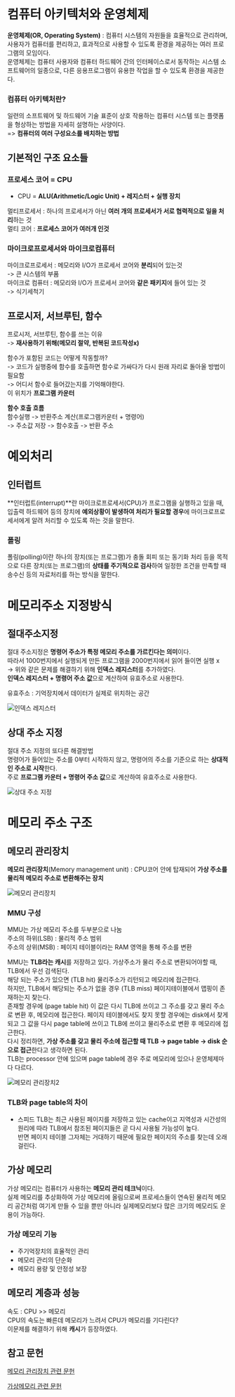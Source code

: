 # 컴퓨터 아키텍처와 운영체제
**운영체제(OR, Operating System)** : 컴퓨터 시스템의 자원들을 효율적으로 관리하며, 사용자가 컴퓨터를 편리하고, 효과적으로 사용할 수 있도록 환경을 제공하는 여러 프로그램의 모임이다.<br/>
 운영체제는 컴퓨터 사용자와 컴퓨터 하드웨어 간의 인터페이스로서 동작하는 시스템 소프트웨어의 일종으로, 다른 응용프로그램이 유용한 작업을 할 수 있도록 환경을 제공한다.

### 컴퓨터 아키텍처란?
일련의 소프트웨어 및 하드웨어 기술  표준이 상호 작용하는 컴퓨터 시스템 또는 플랫폼을 형상하는 방법을 자세히 설명하는 사양이다.<br/>
=> **컴퓨터의 여러 구성요소를 배치하는 방법**

## 기본적인 구조 요소들

### 프로세스 코어 = CPU
- CPU = **ALU(Arithmetic/Logic Unit) + 레지스터 + 실행 장치**

멀티프로세서 : 하나의 프로세서가 아닌 **여러 개의 프로세서가 서로 협력적으로 일을 처리**하는 것<br/>
멀티 코어  : **프로세스 코어가 여러개 인것**

### 마이크로프로세서와 마이크로컴퓨터
마이크로프로세서 : 메모리와 I/O가 프로세서 코어와 **분리**되어 있는것<br/>
-> 큰 시스템의 부품<br/>
마이크로 컴퓨터 : 메모리와 I/O가 프로세서 코어와 **같은 패키지**에 들어 있는 것<br/>
-> 식기세척기<br/>

## 프로시저, 서브루틴, 함수
프로시저, 서브루틴, 함수를 쓰는 이유 <br/>
-> **재사용하기 위해(메모리 절약, 반복된 코드작성x)**<br/>

함수가 포함된 코드는 어떻게 작동할까?<br/>
-> 코드가 실행중에 함수를 호출하면 함수로 가싸다가 다시 원래 자리로 돌아올 방법이 필요함<br/>
-> 어디서 함수로 들어갔는지를 기억해야한다.<br/>
이 위치가 **프로그램 카운터**<br/>

**함수 호출 흐름**<br/>
함수실행 -> 반환주소 계산(프로그램카운터 + 명령어)<br/> 
-> 주소값 저장 -> 함수호출 -> 반환 주소

# 예외처리

## 인터럽트
**인터럽트(interrupt)**란 마이크로프로세서(CPU)가 프로그램을 실행하고 있을 때, 입출력 하드웨어 등의 장치에 **예외상황이 발생하여 처리가 필요할 경우**에 마이크로프로세서에게 알려 처리할 수 있도록 하는 것을 말한다.

### 폴링
폴링(polling)이란 하나의 장치(또는 프로그램)가 충돌 회피 또는 동기화 처리 등을 목적으로 다른 장치(또는 프로그램)의 **상태를 주기적으로 검사**하여 일정한 조건을 만족할 때 송수신 등의 자료처리를 하는 방식을 말한다.

# 메모리주소 지정방식

## 절대주소지정
절대 주소지정은 **명령어 주소가 특정 메모리 주소를 가르킨다는 의미**이다.<br/> 
따라서 1000번지에서 실행되게 만든 프로그램을 2000번지에서 읽어 들이면 실행 x<br/> 
-> 위와 같은 문제를 해결하기 위해 **인덱스 레지스터**를 추가하였다.<br/>
**인덱스 레지스터 + 명령어 주소 값**으로 계산하여 유효주소로 사용한다.<br/> 

유효주소 : 기억장치에서 데이터가 실제로 위치하는 공간<br/> 

 ![인덱스 레지스터](asset/index_register.PNG)

## 상대 주소 지정
절대 주소 지정의 또다른 해결방법<br/> 
명령어가 들어있는 주소를 0부터 시작하지 않고, 명령어의 주소를 기준으로 하는 **상대적인 주소로 시작**한다.<br/> 
주로 **프로그램 카운터 + 명령어 주소 값**으로 계산하여 유효주소로 사용한다.<br/> 

 ![상대 주소 지정](asset/Relative_Address.PNG)


# 메모리 주소 구조

## 메모리 관리장치
**메모리 관리장치**(Memory management unit) : CPU코어 안에 탑재되어 **가상 주소를 물리적 메모리 주소로 변환해주는 장치**

 ![메모리 관리장치](asset/MMU.PNG)

### MMU 구성
MMU는 가상 메모리 주소를 두부분으로 나눔<br/> 
주소의 하위(LSB) : 물리적 주소 범위<br/> 
주소의 상위(MSB) : 페이지 테이블이라는 RAM 영역을 통해 주소를 변환<br/> 

MMU는 **TLB라는 캐시**를 저장하고 있다. 가상주소가 물리 주소로 변환되어야할 때, TLB에서 우선 검색된다.<br/> 
해당 되는 주소가 있으면 (TLB hit) 물리주소가 리턴되고 메모리에 접근한다.<br/> 
하지만, TLB에서 해당되는 주소가 없을 경우 (TLB miss) 페이지테이블에서 맵핑이 존재하는지 찾는다.<br/> 
존재할 경우에 (page table hit) 이 값은 다시 TLB에 쓰이고 그 주소를 갖고 물리 주소로 변환 후, 메모리에 접근한다.
페이지 테이블에서도 찾지 못할 경우에는 disk에서 찾게 되고 그 값을 다시 page table에 쓰이고 TLB에 쓰이고 물리주소로 변환 후 메모리에 접근한다.<br/> 
다시 정리하면, **가상 주소를 갖고 물리 주소에 접근할 때 TLB -> page table -> disk 순으로 접근**한다고 생각하면 된다.<br/> 
TLB는 processor 안에 있으며 page table에 경우 주로 메모리에 있으나 운영체제마다 다르다.<br/> 

 ![메모리 관리장치2](asset/MMU2.PNG)

### TLB와 page table의 차이
- 스피드
TLB는 최근 사용된 페이지를 저장하고 있는 cache이고 지역성과 시간성의 원리에 따라 TLB에서 참조된 페이지들은 곧 다시 사용될 가능성이 높다.<br/> 
반면 페이지 테이블 그자체는 거대하기 때문에 필요한 페이지의 주소를 찾는데 오래걸린다.<br/> 

## 가상 메모리
가상 메모리는 컴퓨터가 사용하는 **메모리 관리 테크닉**이다.<br/> 
실제 메모리를 추상화하여 가상 메모리에 올림으로써 프로세스들이 연속된 물리적 메모리 공간처럼 여기게 만들 수 있을 뿐만 아니라 실제메모리보다 많은 크기의 메모리도 운용이 가능하다.<br/> 

### 가상 메모리 기능
- 주기억장치의 효율적인 관리
- 메모리 관리의 단순화
- 메모리 용량 및 안정성 보장

## 메모리 계층과 성능

속도 : CPU >> 메모리<br/> 
CPU의 속도는 빠른데 메모리가 느려서 CPU가 메모리를 기다린다?<br/>
이문제를 해결하기 위해 **캐시**가 등장하였다.


## 참고 문헌

[메모리 관리장치 관련 문헌](https://about-myeong.tistory.com/35)

[가상메모리 관련 문헌](https://velog.io/@gndan4/OS-%EA%B0%80%EC%83%81-%EB%A9%94%EB%AA%A8%EB%A6%AC)